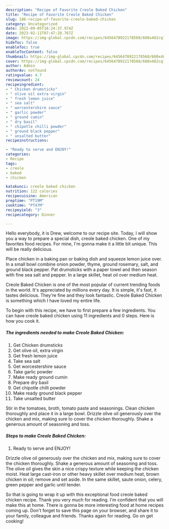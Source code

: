 ```yaml
---
description: "Recipe of Favorite Creole Baked Chicken"
title: "Recipe of Favorite Creole Baked Chicken"
slug: 186-recipe-of-favorite-creole-baked-chicken
category: Uncategorized
date: 2022-09-05T18:24:37.974Z
date: 2023-02-11T07:47:28.767Z
image: https://img-global.cpcdn.com/recipes/6456478922178560/680x482cq70/creole-baked-chicken-recipe-main-photo.jpg
hideToc: false
enableToc: true
enableTocContent: false
thumbnail: https://img-global.cpcdn.com/recipes/6456478922178560/680x482cq70/creole-baked-chicken-recipe-main-photo.jpg
cover: https://img-global.cpcdn.com/recipes/6456478922178560/680x482cq70/creole-baked-chicken-recipe-main-photo.jpg
author: Admin
authorAv: notfound
ratingvalue: 4.7
reviewcount: 24
recipeingredient:
- " Chicken drumsticks"
- " olive oil extra virgin"
- " fresh lemon juice"
- " sea salt"
- " worcestershire sauce"
- " garlic powder"
- " ground cumin"
- " dry basil"
- " chipotle chilli powder"
- " ground black pepper"
- " unsalted butter"
recipeinstructions:

- "Ready to serve and ENJOY!"
categories:
- Recipe
tags:
- creole
- baked
- chicken

katakunci: creole baked chicken 
nutrition: 122 calories
recipecuisine: American
preptime: "PT19M"
cooktime: "PT47M"
recipeyield: "3"
recipecategory: Dinner

---
```



Hello everybody, it is Drew, welcome to our recipe site. Today, I will show you a way to prepare a special dish, creole baked chicken. One of my favorites food recipes. For mine, I'm gonna make it a little bit unique. This will be really delicious.

Place chicken in a baking pan or baking dish and squeeze lemon juice over. In a small bowl combine onion powder, thyme, ground rosemary, salt, and ground black pepper. Pat drumsticks with a paper towel and then season with fine sea salt and pepper. In a large skillet, heat oil over medium heat.

Creole Baked Chicken is one of the most popular of current trending foods in the world. It's appreciated by millions every day. It is simple, it's fast, it tastes delicious. They're fine and they look fantastic. Creole Baked Chicken is something which I have loved my entire life.


To begin with this recipe, we have to first prepare a few ingredients. You can have creole baked chicken using 11 ingredients and 0 steps. Here is how you cook it.

<!--inarticleads1-->

##### The ingredients needed to make Creole Baked Chicken:

1. Get  Chicken drumsticks
1. Get  olive oil, extra virgin
1. Get  fresh lemon juice
1. Take  sea salt
1. Get  worcestershire sauce
1. Take  garlic powder
1. Make ready  ground cumin
1. Prepare  dry basil
1. Get  chipotle chilli powder
1. Make ready  ground black pepper
1. Take  unsalted butter


Stir in the tomatoes, broth, tomato paste and seasonings. Clean chicken thoroughly and place it in a large bowl. Drizzle olive oil generously over the chicken and mix, making sure to cover the chicken thoroughly. Shake a generous amount of seasoning and toss. 

<!--inarticleads2-->

##### Steps to make Creole Baked Chicken:


1. Ready to serve and ENJOY!

Drizzle olive oil generously over the chicken and mix, making sure to cover the chicken thoroughly. Shake a generous amount of seasoning and toss. The olive oil gives the skin a nice crispy texture while keeping the chicken moist. Heat large cast-iron or other heavy skillet over medium heat, brown chicken in oil; remove and set aside. In the same skillet, saute onion, celery, green pepper and garlic until tender. 

So that is going to wrap it up with this exceptional food creole baked chicken recipe. Thank you very much for reading. I'm confident that you will make this at home. There is gonna be more interesting food at home recipes coming up. Don't forget to save this page on your browser, and share it to your family, colleague and friends. Thanks again for reading. Go on get cooking!
